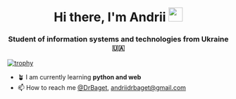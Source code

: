 
<h1 align="center">Hi there, I'm <a>Andrii</a> <img src="https://github.com/blackcater/blackcater/raw/main/images/Hi.gif" height="32"/></h1><h3 align="center">Student of information systems and technologies from Ukraine 🇺🇦</h3>

[![trophy](https://github-profile-trophy.vercel.app/?username=drbaget&theme=onedark)](https://github.com/ryo-ma/github-profile-trophy)

- 🪴 I am currently learning **python and web**
- 📫 How to reach me [@DrBaget](https://discordapp.com/users/918866065566597153/), andriidrbaget@gmail.com

